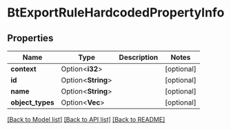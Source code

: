 # BtExportRuleHardcodedPropertyInfo

## Properties

Name | Type | Description | Notes
------------ | ------------- | ------------- | -------------
**context** | Option<**i32**> |  | [optional]
**id** | Option<**String**> |  | [optional]
**name** | Option<**String**> |  | [optional]
**object_types** | Option<**Vec<i32>**> |  | [optional]

[[Back to Model list]](../README.md#documentation-for-models) [[Back to API list]](../README.md#documentation-for-api-endpoints) [[Back to README]](../README.md)


